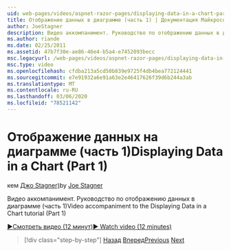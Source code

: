 ```yaml
---
uid: web-pages/videos/aspnet-razor-pages/displaying-data-in-a-chart-part-1
title: Отображение данных в диаграмме (часть 1) | Документация Майкрософт
author: JoeStagner
description: Видео аккомпанимент. Руководство по отображению данных в диаграмме (часть 1)
ms.author: riande
ms.date: 02/25/2011
ms.assetid: 47b7f30e-ae86-46e4-b5a4-e7452093becc
msc.legacyurl: /web-pages/videos/aspnet-razor-pages/displaying-data-in-a-chart-part-1
msc.type: video
ms.openlocfilehash: cfdba213a5cd50b839e9725f4db4bea772124441
ms.sourcegitcommit: e7e91932a6e91a63e2e46417626f39d6b244a3ab
ms.translationtype: MT
ms.contentlocale: ru-RU
ms.lasthandoff: 03/06/2020
ms.locfileid: "78521142"
---
```

# <a name="displaying-data-in-a-chart-part-1"></a><span data-ttu-id="972fd-103">Отображение данных на диаграмме (часть 1)</span><span class="sxs-lookup"><span data-stu-id="972fd-103">Displaying Data in a Chart (Part 1)</span></span>

<span data-ttu-id="972fd-104">кем [Джо Stagner)](https://github.com/JoeStagner)</span><span class="sxs-lookup"><span data-stu-id="972fd-104">by [Joe Stagner](https://github.com/JoeStagner)</span></span>

<span data-ttu-id="972fd-105">Видео аккомпанимент. Руководство по отображению данных в диаграмме (часть 1)</span><span class="sxs-lookup"><span data-stu-id="972fd-105">Video accompaniment to the Displaying Data in a Chart tutorial (Part 1)</span></span>

<span data-ttu-id="972fd-106">[&#9654;Смотреть видео (12 минут)](https://channel9.msdn.com/Blogs/ASP-NET-Site-Videos/displaying-data-in-a-chart-(part-1))</span><span class="sxs-lookup"><span data-stu-id="972fd-106">[&#9654; Watch video (12 minutes)](https://channel9.msdn.com/Blogs/ASP-NET-Site-Videos/displaying-data-in-a-chart-(part-1))</span></span>

> [!div class="step-by-step"]
> <span data-ttu-id="972fd-107">[Назад](displaying-data-in-a-grid.md)
> [Вперед](displaying-data-in-a-chart-part-2.md)</span><span class="sxs-lookup"><span data-stu-id="972fd-107">[Previous](displaying-data-in-a-grid.md)
[Next](displaying-data-in-a-chart-part-2.md)</span></span>
